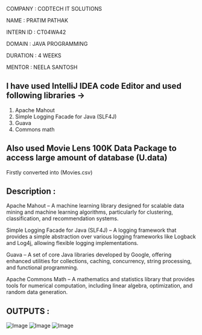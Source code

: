 COMPANY : CODTECH IT SOLUTIONS

NAME : PRATIM PATHAK

INTERN ID : CT04WA42

DOMAIN : JAVA PROGRAMMING

DURATION : 4 WEEKS

MENTOR : NEELA SANTOSH


## I have used IntelliJ IDEA code Editor and used following libraries ->
1. Apache Mahout
2. Simple Logging Facade for Java (SLF4J)
3. Guava
4. Commons math

## Also used Movie Lens 100K Data Package to access large amount of database (U.data)
Firstly converted into (Movies.csv)

## Description : 

Apache Mahout – A machine learning library designed for scalable data mining and machine learning algorithms, particularly for clustering, classification, and recommendation systems.

Simple Logging Facade for Java (SLF4J) – A logging framework that provides a simple abstraction over various logging frameworks like Logback and Log4j, allowing flexible logging implementations.

Guava – A set of core Java libraries developed by Google, offering enhanced utilities for collections, caching, concurrency, string processing, and functional programming.

Apache Commons Math – A mathematics and statistics library that provides tools for numerical computation, including linear algebra, optimization, and random data generation.


## OUTPUTS :

![Image](https://github.com/user-attachments/assets/cdbad113-0ac8-42eb-b26a-3bdade0c3da7)
![Image](https://github.com/user-attachments/assets/a06e696d-a1d1-4de4-97f6-b7620efa5d1a)
![Image](https://github.com/user-attachments/assets/68d3645b-d394-4786-9923-70ab3ca67b76)


